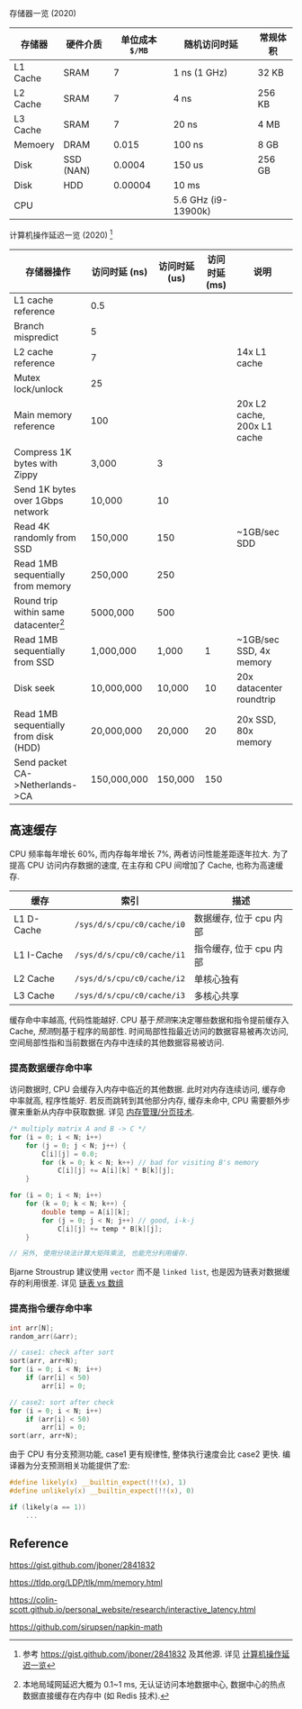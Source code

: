 
存储器一览 (2020)

| 存储器      | 硬件介质  | 单位成本 `$/MB` | 随机访问时延        | 常规体积 |
| ----------------- | --------- | --------------- | ------------------- | -------- |
| L1 Cache          | SRAM      | 7               | 1 ns  (1 GHz)       | 32 KB    |
| L2 Cache          | SRAM      | 7               | 4 ns                | 256 KB   |
| L3 Cache          | SRAM      | 7               | 20 ns               | 4 MB     |
| Memoery           | DRAM      | 0.015           | 100 ns              | 8 GB     |
| Disk              | SSD (NAN) | 0.0004          | 150 us        | 256 GB   |
| Disk              | HDD       | 0.00004         | 10 ms               |          |
| CPU               |           |                 | 5.6 GHz (i9-13900k) |          |

计算机操作延迟一览 (2020) [^1]

| 存储器操作                            | 访问时延 (ns) | 访问时延 (us) | 访问时延 (ms) | 说明                        |
| ------------------------------------- | ------------- | ------------- | ------------- | --------------------------- |
| L1 cache reference                    | 0.5           |               |               |                             |
| Branch mispredict                     | 5             |               |               |                             |
| L2 cache reference                    | 7             |               |               | 14x L1 cache                |
| Mutex lock/unlock                     | 25            |               |               |                             |
| Main memory reference                 | 100           |               |               | 20x L2 cache, 200x L1 cache |
| Compress 1K bytes with Zippy          | 3,000         | 3             |               |                             |
| Send 1K bytes over 1Gbps network      | 10,000        | 10            |               |                             |
| Read 4K randomly from SSD             | 150,000       | 150           |               | ~1GB/sec SDD                |
| Read 1MB sequentially from memory     | 250,000       | 250           |               |                             |
| Round trip within same datacenter[^2]     | 5000,000      | 500           |               |                             |
| Read 1MB sequentially from SSD        | 1,000,000     | 1,000         | 1             | ~1GB/sec SSD, 4x memory     |
| Disk seek                             | 10,000,000    | 10,000        | 10            | 20x datacenter roundtrip    |
| Read 1MB sequentially from disk (HDD) | 20,000,000    | 20,000        | 20            | 20x SSD, 80x memory         |
| Send packet CA->Netherlands->CA       | 150,000,000   | 150,000       | 150              |                             |

## 高速缓存

CPU 频率每年增长 60%, 而内存每年增长 7%, 两者访问性能差距逐年拉大. 为了提高 CPU 访问内存数据的速度, 在主存和 CPU 间增加了 Cache, 也称为高速缓存.

| 缓存   | 索引                           | 描述                    |
| ------ | ------------------------------ | ----------------------- |
| L1 D-Cache | `/sys/d/s/cpu/c0/cache/i0` | 数据缓存, 位于 cpu 内部 |
| L1 I-Cache  | `/sys/d/s/cpu/c0/cache/i1` | 指令缓存, 位于 cpu 内部 |
| L2 Cache    | `/sys/d/s/cpu/c0/cache/i2` | 单核心独有              |
| L3 Cache   | `/sys/d/s/cpu/c0/cache/i3` | 多核心共享                        |

缓存命中率越高, 代码性能越好. CPU 基于*预测*来决定哪些数据和指令提前缓存入 Cache, *预测*则基于程序的局部性. 时间局部性指最近访问的数据容易被再次访问, 空间局部性指和当前数据在内存中连续的其他数据容易被访问.

### 提高数据缓存命中率

访问数据时, CPU 会缓存入内存中临近的其他数据. 此时对内存连续访问, 缓存命中率就高, 程序性能好. 若反而跳转到其他部分内存, 缓存未命中, CPU 需要额外步骤来重新从内存中获取数据. 详见 [内存管理/分页技术](../../System/Memory/分页技术.md). 

```c
/* multiply matrix A and B -> C */
for (i = 0; i < N; i++)
	for (j = 0; j < N; j++) {
		C[i][j] = 0.0;
		for (k = 0; k < N; k++) // bad for visiting B's memory
			C[i][j] += A[i][k] * B[k][j];
	}

for (i = 0; i < N; i++)
	for (k = 0; k < N; k++) {
		double temp = A[i][k];
		for (j = 0; j < N; j++) // good, i-k-j
			C[i][j] += temp * B[k][j];
	}

// 另外, 使用分块法计算大矩阵乘法, 也能充分利用缓存.
```

Bjarne Stroustrup 建议使用 `vector` 而不是 `linked list`, 也是因为链表对数据缓存的利用很差. 详见 [链表 vs 数组](../../Algorithm/链表/linked%20list%20versus%20array.md)

### 提高指令缓存命中率

```c
int arr[N];
random_arr(&arr);

// case1: check after sort
sort(arr, arr+N);
for (i = 0; i < N; i++) 
	if (arr[i] < 50)
		arr[i] = 0;

// case2: sort after check
for (i = 0; i < N; i++) 
	if (arr[i] < 50)
		arr[i] = 0;
sort(arr, arr+N);
```

由于 CPU 有分支预测功能, case1 更有规律性, 整体执行速度会比 case2 更快. 编译器为分支预测相关功能提供了宏:

```c
#define likely(x) __builtin_expect(!!(x), 1)
#define unlikely(x) __builtin_expect(!!(x), 0)

if (likely(a == 1))
	...
```

## Reference

https://gist.github.com/jboner/2841832

https://tldp.org/LDP/tlk/mm/memory.html

https://colin-scott.github.io/personal_website/research/interactive_latency.html

https://github.com/sirupsen/napkin-math

[^1]: 参考 https://gist.github.com/jboner/2841832 及其他源. 详见 [计算机操作延迟一览](../../appx/计算机操作延迟一览.md)

[^2]: 本地局域网延迟大概为 0.1~1 ms, 无认证访问本地数据中心, 数据中心的热点数据直接缓存在内存中 (如 Redis 技术).